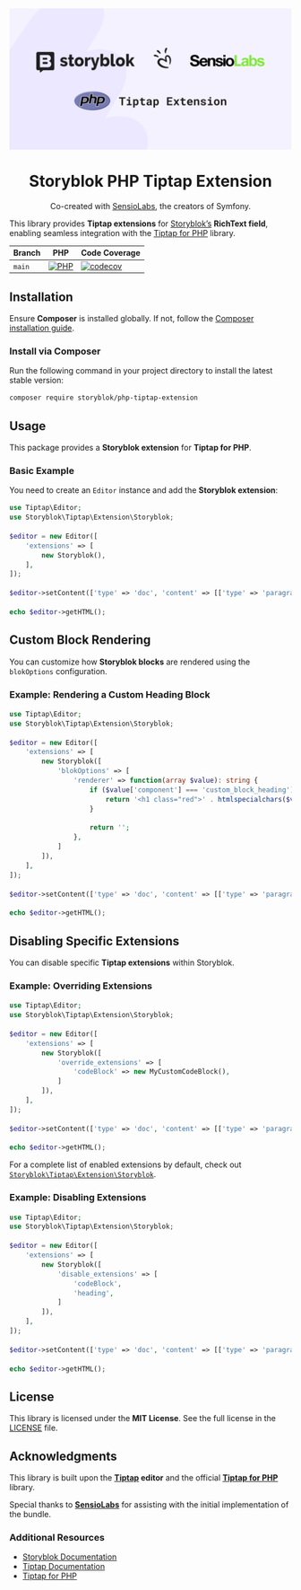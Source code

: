 <div align="center">
    <img src="assets/php-tiptap-extension-github-repository.png" alt="Storyblok PHP Tiptap Extension" align="center" />
    <h1 align="center">Storyblok PHP Tiptap Extension</h1>
    <p align="center">Co-created with <a href="https://sensiolabs.com/">SensioLabs</a>, the creators of Symfony.</p>
</div>

This library provides **Tiptap extensions** for [Storyblok’s](https://www.storyblok.com/) **RichText field**, enabling seamless integration with the [Tiptap for PHP](https://github.com/ueberdosis/tiptap-php) library.

| Branch | PHP                                                                                                                                                                          | Code Coverage                                                                                                                            |
|--------|------------------------------------------------------------------------------------------------------------------------------------------------------------------------------|------------------------------------------------------------------------------------------------------------------------------------------|
| `main` | [![PHP](https://github.com/storyblok/php-tiptap-extension/actions/workflows/php.yml/badge.svg)](https://github.com/storyblok/php-tiptap-extension/actions/workflows/php.yml) | [![codecov](https://codecov.io/gh/storyblok/php-tiptap-extension/graph/badge.svg)](https://codecov.io/gh/storyblok/php-tiptap-extension) |


## Installation

Ensure **Composer** is installed globally. If not, follow the [Composer installation guide](https://getcomposer.org/doc/00-intro.md).

### Install via Composer

Run the following command in your project directory to install the latest stable version:

```bash
composer require storyblok/php-tiptap-extension
```

## Usage

This package provides a **Storyblok extension** for **Tiptap for PHP**.

### Basic Example

You need to create an `Editor` instance and add the **Storyblok extension**:

```php
use Tiptap\Editor;
use Storyblok\Tiptap\Extension\Storyblok;

$editor = new Editor([
    'extensions' => [
        new Storyblok(),
    ],
]);

$editor->setContent(['type' => 'doc', 'content' => [['type' => 'paragraph', 'content' => [['type' => 'text', 'text' => 'Hello World']]]]);

echo $editor->getHTML();
```

## Custom Block Rendering

You can customize how **Storyblok blocks** are rendered using the `blokOptions` configuration.

### Example: Rendering a Custom Heading Block

```php
use Tiptap\Editor;
use Storyblok\Tiptap\Extension\Storyblok;

$editor = new Editor([
    'extensions' => [
        new Storyblok([
            'blokOptions' => [
                'renderer' => function(array $value): string {
                    if ($value['component'] === 'custom_block_heading') {
                        return '<h1 class="red">' . htmlspecialchars($value['text']) . '</h1>';
                    }

                    return '';
                },
            ]
        ]),
    ],
]);

$editor->setContent(['type' => 'doc', 'content' => [['type' => 'paragraph', 'content' => [['type' => 'text', 'text' => 'Hello World']]]]);

echo $editor->getHTML();
```

## Disabling Specific Extensions

You can disable specific **Tiptap extensions** within Storyblok.

### Example: Overriding Extensions

```php
use Tiptap\Editor;
use Storyblok\Tiptap\Extension\Storyblok;

$editor = new Editor([
    'extensions' => [
        new Storyblok([
            'override_extensions' => [
                'codeBlock' => new MyCustomCodeBlock(),
            ]
        ]),
    ],
]);

$editor->setContent(['type' => 'doc', 'content' => [['type' => 'paragraph', 'content' => [['type' => 'text', 'text' => 'Hello World']]]]);

echo $editor->getHTML();
```

For a complete list of enabled extensions by default, check out [`Storyblok\Tiptap\Extension\Storyblok`](src/Extension/Storyblok.php).

### Example: Disabling Extensions

```php
use Tiptap\Editor;
use Storyblok\Tiptap\Extension\Storyblok;

$editor = new Editor([
    'extensions' => [
        new Storyblok([
            'disable_extensions' => [
                'codeBlock',
                'heading',
            ]
        ]),
    ],
]);

$editor->setContent(['type' => 'doc', 'content' => [['type' => 'paragraph', 'content' => [['type' => 'text', 'text' => 'Hello World']]]]);

echo $editor->getHTML();
```

## License

This library is licensed under the **MIT License**. See the full license in the [LICENSE](LICENSE) file.

## Acknowledgments

This library is built upon the **[Tiptap](https://tiptap.dev/) editor** and the official **[Tiptap for PHP](https://github.com/ueberdosis/tiptap-php/)** library.

Special thanks to **[SensioLabs](https://sensiolabs.com/)** for assisting with the initial implementation of the bundle.

### Additional Resources
- [Storyblok Documentation](https://www.storyblok.com/docs)
- [Tiptap Documentation](https://tiptap.dev/)
- [Tiptap for PHP](https://github.com/ueberdosis/tiptap-php)
